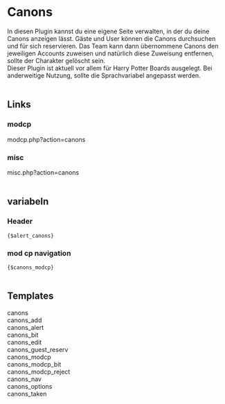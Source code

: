 # Canons
In diesen Plugin kannst du eine eigene Seite verwalten, in der du deine Canons anzeigen lässt. Gäste und User können die Canons durchsuchen und für sich reservieren. Das Team kann dann übernommene Canons den jeweiligen Accounts zuweisen und natürlich diese Zuweisung entfernen, sollte der Charakter gelöscht sein.
<br />Dieser Plugin ist aktuell vor allem für Harry Potter Boards ausgelegt. Bei anderweitige Nutzung, sollte die Sprachvariabel angepasst werden.
<br /><br />
## Links
### modcp
modcp.php?action=canons
### misc
misc.php?action=canons
<br /><br />
## variabeln
### Header
``{$alert_canons}``<br />
### mod cp navigation
``{$canons_modcp}``
<br /><br />
## Templates
canons 	<br />
canons_add 	<br />
canons_alert 	<br />
canons_bit 	<br />
canons_edit 	<br />
canons_guest_reserv 	<br />
canons_modcp 	<br />
canons_modcp_bit 	<br />
canons_modcp_reject 	<br />
canons_nav 	<br />
canons_options 	<br />
canons_taken


